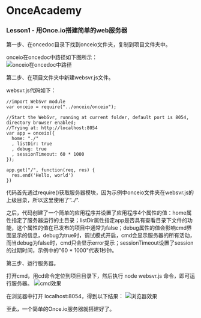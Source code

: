 # OnceAcademy
### Lesson1 - 用Once.io搭建简单的web服务器    
第一步、在oncedoc目录下找到onceio文件夹，复制到项目文件夹中。  

onceio在oncedoc中路径如下图所示：  
![onceio在oncedoc中路径][1]   

第二步、在项目文件夹中新建websvr.js文件。  

websvr.js代码如下：  

    //import WebSvr module
    var onceio = require("../onceio/onceio");

    //Start the WebSvr, running at current folder, default port is 8054, directory browser enabled;
    //Trying at: http://localhost:8054
    var app = onceio({
      home: "./"
      , listDir: true
      , debug: true
      , sessionTimeout: 60 * 1000
    });
    
    app.get("/", function(req, res) {
      res.end('Hello, world')
    })

代码首先通过require()获取服务器模块，因为示例中onceio文件夹在websvr.js的上级目录，所以这里使用了”../".  

之后，代码创建了一个简单的应用程序并设置了应用程序4个属性的值：home属性指定了服务器运行的主目录；listDir属性指定app是否具有查看目录下文件的功能，这个属性的值在已发布的项目中通常为false；debug属性的值会影响cmd界面显示的信息，debug为true时，调试模式开启，cmd会显示服务器的所有活动，而当debug为false时，cmd只会显示error提示；sessionTimeout设置了session的过期时间，示例中的"60 * 1000"代表1秒钟。

 

第三步、运行服务器。

打开cmd，用cd命令定位到项目目录下，然后执行 node websvr.js 命令，即可运行服务器。
![cmd效果][2]


在浏览器中打开 localhost:8054，得到以下结果：
![浏览器效果][3]


至此，一个简单的Once.io服务器就搭建好了。


  [1]: http://cn.oncedoc.com/file/view/blog_pics/onceio_path.png
  [2]: http://cn.oncedoc.com/file/view/blog_pics/cmd.png
  [3]: http://cn.oncedoc.com/file/view/blog_pics/webpage.png
